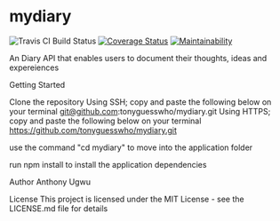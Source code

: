 # mydiary

![Travis CI Build Status](https://travis-ci.com/tonyguesswho/mydiary.svg?branch=server) [![Coverage Status](https://coveralls.io/repos/github/tonyguesswho/mydiary/badge.png?branch=server&service=github)](https://coveralls.io/github/tonyguesswho/mydiary?branch=server) [![Maintainability](https://api.codeclimate.com/v1/badges/15eacf08440f2ac951d6/maintainability)](https://codeclimate.com/github/tonyguesswho/mydiary/maintainability)



An Diary API that enables users to document their thoughts, ideas and expereiences

Getting Started

Clone the repository
Using SSH; copy and paste the following below on your terminal git@github.com:tonyguesswho/mydiary.git
Using HTTPS; copy and paste the following below on your terminal
https://github.com/tonyguesswho/mydiary.git

use the command "cd mydiary" to move into the application folder

run npm install to install the application dependencies


Author
Anthony Ugwu

License
This project is licensed under the MIT License - see the LICENSE.md file for details
